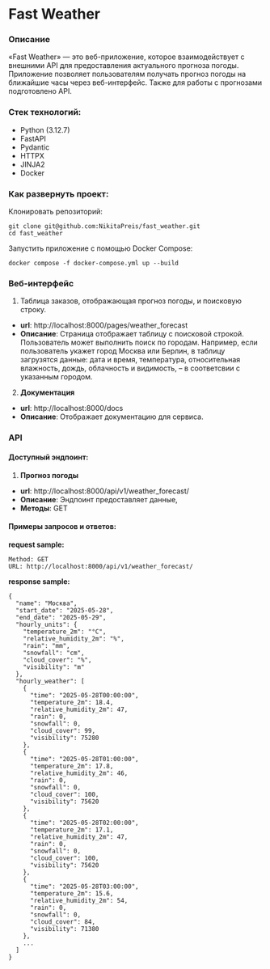 # Fast Weather

### Описание

«Fast Weather» — это веб-приложение, которое взаимодействует с внешними API для предоставления актуального прогноза погоды. Приложение позволяет пользователям получать прогноз погоды на ближайшие часы через веб-интерфейс. Также для работы с прогнозами подготовлено API.


### Стек технологий:

* Python (3.12.7)
* FastAPI
* Pydantic
* HTTPX
* JINJA2
* Docker

### Как развернуть проект:

Клонировать репозиторий:
```
git clone git@github.com:NikitaPreis/fast_weather.git
cd fast_weather

```

Запустить приложение с помощью Docker Compose:
```
docker compose -f docker-compose.yml up --build
```

### Веб-интерфейс

1. Таблица заказов, отображающая прогноз погоды, и поисковую строку.
* **url**: http://localhost:8000/pages/weather_forecast
* **Описание**: Страница отображает таблицу с поисковой строкой. Пользователь может выполнить поиск по городам. Например, если пользователь укажет город Москва или Берлин, в таблицу загрузятся данные: дата и время, температура, относительная влажность, дождь, облачность и видимость, – в соответсвии с указанным городом.
2. **Документация**
* **url**: http://localhost:8000/docs
* **Описание**: Отображает документацию для сервиса.


### API

#### Доступный эндпоинт:

1) **Прогноз погоды**
* **url**: http://localhost:8000/api/v1/weather_forecast/
* **Описание**: Эндпоинт предоставляет данные,
* **Методы**: GET

#### Примеры запросов и ответов:


**request sample:**
```
Method: GET
URL: http://localhost:8000/api/v1/weather_forecast/
```

**response sample:**

```
{
  "name": "Москва",
  "start_date": "2025-05-28",
  "end_date": "2025-05-29",
  "hourly_units": {
    "temperature_2m": "°C",
    "relative_humidity_2m": "%",
    "rain": "mm",
    "snowfall": "cm",
    "cloud_cover": "%",
    "visibility": "m"
  },
  "hourly_weather": [
    {
      "time": "2025-05-28T00:00:00",
      "temperature_2m": 18.4,
      "relative_humidity_2m": 47,
      "rain": 0,
      "snowfall": 0,
      "cloud_cover": 99,
      "visibility": 75280
    },
    {
      "time": "2025-05-28T01:00:00",
      "temperature_2m": 17.8,
      "relative_humidity_2m": 46,
      "rain": 0,
      "snowfall": 0,
      "cloud_cover": 100,
      "visibility": 75620
    },
    {
      "time": "2025-05-28T02:00:00",
      "temperature_2m": 17.1,
      "relative_humidity_2m": 47,
      "rain": 0,
      "snowfall": 0,
      "cloud_cover": 100,
      "visibility": 75620
    },
    {
      "time": "2025-05-28T03:00:00",
      "temperature_2m": 15.6,
      "relative_humidity_2m": 54,
      "rain": 0,
      "snowfall": 0,
      "cloud_cover": 84,
      "visibility": 71380
    },
    ...
  ]
}
```
